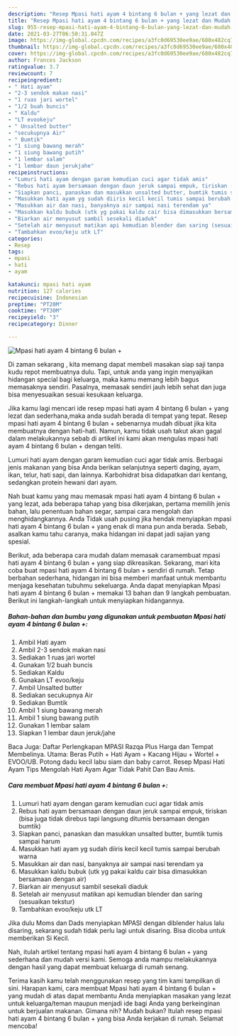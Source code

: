 ```yaml
---
description: "Resep Mpasi hati ayam 4 bintang 6 bulan + yang lezat dan Mudah Dibuat"
title: "Resep Mpasi hati ayam 4 bintang 6 bulan + yang lezat dan Mudah Dibuat"
slug: 955-resep-mpasi-hati-ayam-4-bintang-6-bulan-yang-lezat-dan-mudah-dibuat
date: 2021-03-27T06:50:31.047Z
image: https://img-global.cpcdn.com/recipes/a3fc0d69530ee9ae/680x482cq70/mpasi-hati-ayam-4-bintang-6-bulan-foto-resep-utama.jpg
thumbnail: https://img-global.cpcdn.com/recipes/a3fc0d69530ee9ae/680x482cq70/mpasi-hati-ayam-4-bintang-6-bulan-foto-resep-utama.jpg
cover: https://img-global.cpcdn.com/recipes/a3fc0d69530ee9ae/680x482cq70/mpasi-hati-ayam-4-bintang-6-bulan-foto-resep-utama.jpg
author: Frances Jackson
ratingvalue: 3.7
reviewcount: 7
recipeingredient:
- " Hati ayam"
- "2-3 sendok makan nasi"
- "1 ruas jari wortel"
- "1/2 buah buncis"
- " Kaldu"
- "LT evookeju"
- " Unsalted butter"
- "secukupnya Air"
- " Bumtik"
- "1 siung bawang merah"
- "1 siung bawang putih"
- "1 lembar salam"
- "1 lembar daun jerukjahe"
recipeinstructions:
- "Lumuri hati ayam dengan garam kemudian cuci agar tidak amis"
- "Rebus hati ayam bersamaan dengan daun jeruk sampai empuk, tiriskan (bisa juga tidak direbus tapi langsung ditumis bersamaan dengan bumtik)"
- "Siapkan panci, panaskan dan masukkan unsalted butter, bumtik tumis sampai harum"
- "Masukkan hati ayam yg sudah diiris kecil kecil tumis sampai berubah warna"
- "Masukkan air dan nasi, banyaknya air sampai nasi terendam ya"
- "Masukkan kaldu bubuk (utk yg pakai kaldu cair bisa dimasukkan bersamaan dengan air)"
- "Biarkan air menyusut sambil sesekali diaduk"
- "Setelah air menyusut matikan api kemudian blender dan saring (sesuaikan tekstur)"
- "Tambahkan evoo/keju utk LT"
categories:
- Resep
tags:
- mpasi
- hati
- ayam

katakunci: mpasi hati ayam 
nutrition: 127 calories
recipecuisine: Indonesian
preptime: "PT20M"
cooktime: "PT30M"
recipeyield: "3"
recipecategory: Dinner

---
```



![Mpasi hati ayam 4 bintang 6 bulan +](https://img-global.cpcdn.com/recipes/a3fc0d69530ee9ae/680x482cq70/mpasi-hati-ayam-4-bintang-6-bulan-foto-resep-utama.jpg)

Di zaman  sekarang , kita memang dapat membeli masakan siap saji tanpa kudu repot membuatnya dulu. Tapi, untuk anda yang ingin menyajikan hidangan special bagi keluarga, maka kamu memang lebih bagus memasaknya sendiri. Pasalnya, memasak sendiri jauh lebih sehat dan juga bisa menyesuaikan sesuai kesukaan keluarga.

Jika kamu lagi mencari ide resep mpasi hati ayam 4 bintang 6 bulan + yang lezat dan sederhana,maka anda sudah berada di tempat yang tepat. Resep mpasi hati ayam 4 bintang 6 bulan +  sebenarnya mudah dibuat jika kita membuatnya dengan hati-hati. Namun, kamu tidak usah takut akan gagal dalam melakukannya 
sebab di artikel ini kami akan mengulas mpasi hati ayam 4 bintang 6 bulan + dengan teliti.  

Lumuri hati ayam dengan garam kemudian cuci agar tidak amis. Berbagai jenis makanan yang bisa Anda berikan selanjutnya seperti daging, ayam, ikan, telur, hati sapi, dan lainnya. Karbohidrat bisa didapatkan dari kentang, sedangkan protein hewani dari ayam.

Nah buat kamu yang mau memasak mpasi hati ayam 4 bintang 6 bulan + yang lezat, ada beberapa tahap yang bisa dikerjakan, pertama memilih jenis bahan, lalu penentuan bahan segar, sampai cara mengolah dan menghidangkannya. Anda Tidak usah pusing jika hendak menyiapkan mpasi hati ayam 4 bintang 6 bulan + yang enak di mana pun anda berada. Sebab, asalkan kamu  tahu caranya, maka hidangan ini dapat jadi sajian yang spesial.

Berikut, ada beberapa cara mudah dalam memasak caramembuat mpasi hati ayam 4 bintang 6 bulan + yang siap dikreasikan. Sekarang, mari kita coba buat mpasi hati ayam 4 bintang 6 bulan + sendiri di rumah. Tetap berbahan sederhana, hidangan ini bisa memberi manfaat untuk membantu menjaga kesehatan tubuhmu sekeluarga. Anda dapat menyiapkan Mpasi hati ayam 4 bintang 6 bulan + memakai 13 bahan dan 9 langkah pembuatan. Berikut ini langkah-langkah untuk menyiapkan hidangannya.

<!--inarticleads1-->

##### Bahan-bahan dan bumbu yang digunakan untuk pembuatan Mpasi hati ayam 4 bintang 6 bulan +:

1. Ambil  Hati ayam
1. Ambil 2-3 sendok makan nasi
1. Sediakan 1 ruas jari wortel
1. Gunakan 1/2 buah buncis
1. Sediakan  Kaldu
1. Gunakan LT evoo/keju
1. Ambil  Unsalted butter
1. Sediakan secukupnya Air
1. Sediakan  Bumtik
1. Ambil 1 siung bawang merah
1. Ambil 1 siung bawang putih
1. Gunakan 1 lembar salam
1. Siapkan 1 lembar daun jeruk/jahe


Baca Juga: Daftar Perlengkapan MPASI Razqa Plus Harga dan Tempat Membelinya. Utama: Beras Putih + Hati Ayam + Kacang Hijau + Wortel + EVOO/UB. Potong dadu kecil labu siam dan baby carrot. Resep Mpasi Hati Ayam Tips Mengolah Hati Ayam Agar Tidak Pahit Dan Bau Amis. 

<!--inarticleads2-->

##### Cara membuat Mpasi hati ayam 4 bintang 6 bulan +:

1. Lumuri hati ayam dengan garam kemudian cuci agar tidak amis
1. Rebus hati ayam bersamaan dengan daun jeruk sampai empuk, tiriskan (bisa juga tidak direbus tapi langsung ditumis bersamaan dengan bumtik)
1. Siapkan panci, panaskan dan masukkan unsalted butter, bumtik tumis sampai harum
1. Masukkan hati ayam yg sudah diiris kecil kecil tumis sampai berubah warna
1. Masukkan air dan nasi, banyaknya air sampai nasi terendam ya
1. Masukkan kaldu bubuk (utk yg pakai kaldu cair bisa dimasukkan bersamaan dengan air)
1. Biarkan air menyusut sambil sesekali diaduk
1. Setelah air menyusut matikan api kemudian blender dan saring (sesuaikan tekstur)
1. Tambahkan evoo/keju utk LT


Jika dulu Moms dan Dads menyiapkan MPASI dengan diblender halus lalu disaring, sekarang sudah tidak perlu lagi untuk disaring. Bisa dicoba untuk memberikan Si Kecil. 

Nah, itulah artikel tentang  mpasi hati ayam 4 bintang 6 bulan +  yang sederhana dan mudah versi kami. Semoga anda mampu melakukannya dengan hasil yang dapat membuat keluarga di rumah senang. 

Terima kasih kamu telah menggunakan resep yang tim kami tampilkan di sini. Harapan kami, cara membuat  Mpasi hati ayam 4 bintang 6 bulan + yang mudah di atas dapat membantu Anda menyiapkan masakan yang lezat untuk keluarga/teman maupun menjadi ide bagi Anda yang berkeinginan untuk berjualan makanan. Gimana nih? Mudah bukan? Itulah resep mpasi hati ayam 4 bintang 6 bulan + yang bisa Anda kerjakan di rumah. Selamat mencoba!

